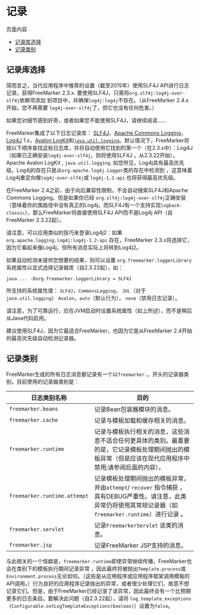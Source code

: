 # 记录

页面内容

- [记录库选择](https://freemarker.apache.org/docs/pgui_misc_logging.html#autoid_61)
- [记录类别](https://freemarker.apache.org/docs/pgui_misc_logging.html#autoid_62)

## 记录库选择

简而言之，当代应用程序中推荐的设置（截至2015年）使用SLF4J API进行日志记录。获得FreeMarker 2.3.x. 要使用SLF4J，只需将`org.slf4j:log4j-over-slf4j`依赖项添加 到项目中，并确保`log4j:log4j`不存在。（从FreeMarker 2.4.x开始，您不再需要 `log4j-over-slf4j`了，但它也没有任何危害。）

如果您对细节感到好奇，或者如果您不能使用SLF4J，请继续阅读......

FreeMarker集成了以下日志记录库： [SLF4J](http://www.slf4j.org/)，[Apache Commons Logging](http://commons.apache.org/logging/)，[Log4J](http://jakarta.apache.org/log4j) 1.x，[Avalon LogKit](http://jakarta.apache.org/avalon/logkit)和[`java.util.logging`](http://java.sun.com/j2se/1.4/docs/api/java/util/logging/package-summary.html)。默认情况下，FreeMarker将按以下顺序查找这些日志库，并将自动使用它找到的第一个（在2.3.x中）：Log4J（如果已正确安装`log4j-over-slf4j`，则将使用SLF4J ，从2.3.22开始）， Apache Avalon LogKit , `java.util.logging`. 如您所见，Log4j具有最高优先级。Log4j的存在只是从`org.apache.log4j.Logger`类的存在中检测到 ，这意味着Log4j重定向像`log4j-over-slf4j`或 `log4j-1.2-api` 也将获得最高优先级。

在FreeMarker 2.4之前，由于向后兼容性限制，不会自动搜索SLF4J和Apache Commons Logging。但是如果你已经 `org.slf4j:log4j-over-slf4j`正确安装（意味着你的类路径中没有真正的Log4j，而SLF4J有一个支持实现`logback-classic`），那么FreeMarker将直接使用SLF4J API而不是Log4j API（自FreeMarker 2.3.22起）。

请注意，可以应用类似的技巧来登录Log4j2：如果`org.apache.logging.log4j:log4j-1.2-api` 存在，FreeMarker 2.3.x将选择它，因为它看起来像Log4j，但所有消息实际上将转到Log4j2。

如果自动检测未提供您想要的结果，则可以设置 `org.freemarker.loggerLibrary`系统属性以显式选择记录器库（自2.3.22起），如：

```
java ... -Dorg.freemarker.loggerLibrary = SLF4J
```

所支持的系统属性值： `SLF4J`，`CommonsLogging`， `JUL`（对于`java.util.logging`） `Avalon`，`auto`（默认行为）， `none`（禁用日志记录）。

请注意，为了可靠运行，应在JVM启动时设置系统属性（如上所述），而不是稍后从Java代码启用。

建议使用SLF4J，因为它最适合FreeMarker，也因为它是从FreeMarker 2.4开始的最高优先级自动检测记录器。

## 记录类别

FreeMarker生成的所有日志消息都记录有一个以`freemarker.`。开头的记录器类别。目前使用的记录器类别是：

| 日志类别名称                 | 目的                                                         |
| ---------------------------- | ------------------------------------------------------------ |
| `freemarker.beans`           | 记录Bean包装器模块的消息。                                   |
| `freemarker.cache`           | 记录与模板加载和缓存相关的消息。                             |
| `freemarker.runtime`         | 记录与模板执行相关的消息，这些消息不适合任何更具体的类别。最重要的是，它记录模板处理期间抛出的模板异常（但是应该在现代应用程序中禁用;请参阅后面的内容）。 |
| `freemarker.runtime.attempt` | 记录模板处理期间抛出的模板异常，并由`attempt`/ `recover` 指令捕获 ，具有DEBUG严重性。请注意，此类异常仍将使用其常规记录器（如`freemarker.runtime`）进行记录 。 |
| `freemarker.servlet`         | 记录`FreemarkerServlet` 该类的消息。                         |
| `freemarker.jsp`             | 记录FreeMarker JSP支持的消息。                               |

与此相关的一个怪癖是，`freemarker.runtime`即使异常继续传播，FreeMarker也会在类别下的模板执行期间记录异常 ，因此最终将被抛出`Template.process`或 `Environment.process`无论如何。（这些是从应用程序或应用程序框架调用模板的API调用。）行为良好的应用程序记录抛出的异常，或者很少处理它们，故意不想记录它们。但是，由于FreeMarker已经记录了该异常，因此最终会有一个比预期更多的日志条目。要解决此问题（自2.3.22起），请将 `log_template_exceptions` （`Configurable.setLogTemplateExceptions(boolean)`）设置为`false`。